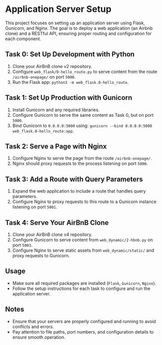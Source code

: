 
# Application Server Setup

This project focuses on setting up an application server using Flask, Gunicorn, and Nginx. The goal is to deploy a web application (an Airbnb clone) and a RESTful API, ensuring proper routing and configuration for each component.

## Task 0: Set Up Development with Python

1. Clone your AirBnB clone v2 repository.
2. Configure `web_flask/0-hello_route.py` to serve content from the route `/airbnb-onepage/` on port `5000`.
3. Run the Flask app: `python3 -m web_flask.0-hello_route`.

## Task 1: Set Up Production with Gunicorn

1. Install Gunicorn and any required libraries.
2. Configure Gunicorn to serve the same content as Task 0, but on port `5000`.
3. Bind Gunicorn to `0.0.0.0:5000` using: `gunicorn --bind 0.0.0.0:5000 web_flask.0-hello_route:app`.

## Task 2: Serve a Page with Nginx

1. Configure Nginx to serve the page from the route `/airbnb-onepage/`.
2. Nginx should proxy requests to the process listening on port `5000`.

## Task 3: Add a Route with Query Parameters

1. Expand the web application to include a route that handles query parameters.
2. Configure Nginx to proxy requests to this route to a Gunicorn instance listening on port `5001`.

## Task 4: Serve Your AirBnB Clone

1. Clone your AirBnB clone v4 repository.
2. Configure Gunicorn to serve content from `web_dynamic/2-hbnb.py` on port `5003`.
3. Configure Nginx to serve static assets from `web_dynamic/static/` and proxy requests to Gunicorn.

## Usage

- Make sure all required packages are installed (`Flask`, `Gunicorn`, `Nginx`).
- Follow the setup instructions for each task to configure and run the application server.

## Notes

- Ensure that your servers are properly configured and running to avoid conflicts and errors.
- Pay attention to file paths, port numbers, and configuration details to ensure smooth operation.


